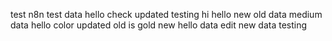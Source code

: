test n8n
test data
hello
check
updated
testing
hi
hello
new
old data
medium data
hello color
updated
old is gold
new
hello
data
edit
new data
testing
